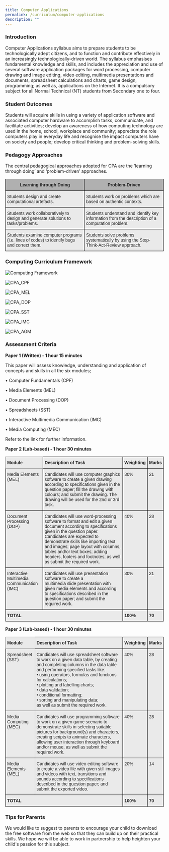 ```yaml
---
title: Computer Applications
permalink: /curriculum/computer-applications
description: ""
---
```

### Introduction

Computer Applications syllabus aims to prepare students to be technologically adept citizens, and to function and contribute effectively in an increasingly technologically-driven world. The syllabus emphasises fundamental knowledge and skills, and includes the appreciation and use of several software application packages for word processing, computer drawing and image editing, video editing, multimedia presentations and documents, spreadsheet calculations and charts, game design, programming; as well as, applications on the Internet. It is a compulsory subject for all Normal Technical (NT) students from Secondary one to four.

### Student Outcomes

Students will acquire skills in using a variety of application software and associated computer hardware to accomplish tasks, communicate, and facilitate activities;
develop an awareness of how computing technology are used in the home, school, workplace and community;
appreciate the role computers play in everyday life and recognise the impact computers have on society and people;
develop critical thinking and problem-solving skills.

### Pedagogy Approaches

The central pedagogical approaches adopted for CPA are the ‘learning through doing’ and ‘problem-driven’ approaches.

<style type="text/css">
.tg  {border-collapse:collapse;border-spacing:0;}
.tg td{border-color:black;border-style:solid;border-width:1px;font-family:Arial, sans-serif;font-size:14px;
  overflow:hidden;padding:10px 5px;word-break:normal;}
.tg th{border-color:black;border-style:solid;border-width:1px;font-family:Arial, sans-serif;font-size:14px;
  font-weight:normal;overflow:hidden;padding:10px 5px;word-break:normal;}
.tg .tg-dwlh{background-color:#B0B0B0;color:#222;font-weight:bold;text-align:center;vertical-align:middle}
.tg .tg-bvia{background-color:#EAEAEA;color:#222;text-align:left;vertical-align:middle}
</style>
<table class="tg">
<thead>
  <tr>
    <th class="tg-dwlh"><span style="color:#222;background-color:#B0B0B0">Learning through Doing</span></th>
    <th class="tg-dwlh"><span style="color:#222;background-color:#B0B0B0">Problem-Driven</span></th>
  </tr>
</thead>
<tbody>
  <tr>
    <td class="tg-bvia"><span style="color:#222;background-color:#EAEAEA">Students design and create computational artefacts.</span><br></td>
    <td class="tg-bvia"><span style="color:#222;background-color:#EAEAEA">Students work on problems which are based on authentic contexts.</span><br></td>
  </tr>
  <tr>
    <td class="tg-bvia"><span style="color:#222;background-color:#EAEAEA">Students work collaboratively to design and generate solutions to tasks/problems. </span><br></td>
    <td class="tg-bvia"><span style="color:#222;background-color:#EAEAEA">Students understand and identify key information from the description of a computation problem.</span>        <br></td>
  </tr>
  <tr>
    <td class="tg-bvia"><span style="color:#222;background-color:#EAEAEA">Students examine computer programs (i.e. lines of codes) to identify bugs and correct them.</span></td>
    <td class="tg-bvia"><span style="color:#222;background-color:#EAEAEA">Students solve problems systematically by using the Stop-Think-Act-Review approach.</span></td>
  </tr>
</tbody>
</table>

### Computing Curriculum Framework

![Computing Framework ](/images/Computing%20Framework%202017.jpg)

![CPA_CPF](/images/CPA_CPF.jpg)

![CPA_MEL](/images/CPA_MEL.jpg)

![CPA_DOP](/images/CPA_DOP.jpg)

![CPA_SST](/images/CPA_SST.jpg)

![CPA_IMC](/images/CPA_IMC.jpg)

![CPA_AGM](/images/CPA_AGM.jpg)

### Assessment Criteria

**Paper 1 (Written) - 1 hour 15 minutes**

This paper will assess knowledge, understanding and application of concepts and skills in all the six modules;

•  Computer Fundamentals (CPF)

•  Media Elements (MEL)

•  Document Processing (DOP)

•  Spreadsheets (SST)

•  Interactive Multimedia Communication (IMC)

•  Media Computing (MEC)

Refer to the link for further information.

**Paper 2 (Lab-based) - 1 hour 30 minutes**

<style type="text/css">
.tg  {border-collapse:collapse;border-spacing:0;}
.tg td{border-color:black;border-style:solid;border-width:1px;font-family:Arial, sans-serif;font-size:14px;
  overflow:hidden;padding:10px 5px;word-break:normal;}
.tg th{border-color:black;border-style:solid;border-width:1px;font-family:Arial, sans-serif;font-size:14px;
  font-weight:normal;overflow:hidden;padding:10px 5px;word-break:normal;}
.tg .tg-y7qa{background-color:#EAEAEA;color:#222;text-align:left;vertical-align:top}
.tg .tg-z5wu{background-color:#EAEAEA;border-color:inherit;color:#222;font-weight:bold;text-align:left;vertical-align:top}
.tg .tg-rj1p{background-color:#EAEAEA;color:#222;font-weight:bold;text-align:left;vertical-align:top}
</style>
<table class="tg">
<thead>
  <tr>
    <th class="tg-z5wu">Module<br></th>
    <th class="tg-rj1p">Description of Task</th>
    <th class="tg-rj1p">Weighting</th>
    <th class="tg-rj1p">Marks</th>
  </tr>
</thead>
<tbody>
  <tr>
    <td class="tg-y7qa">Media Elements<br>(MEL)</td>
    <td class="tg-y7qa">Candidates will use computer graphics software to create a given drawing according to specifications given in the question paper; fill the drawing with colours; and submit the drawing. The drawing will be used for the 2nd or 3rd task.</td>
    <td class="tg-y7qa">30%</td>
    <td class="tg-y7qa">21</td>
  </tr>
  <tr>
    <td class="tg-y7qa">Document Processing<br>(DOP)</td>
    <td class="tg-y7qa">Candidates will use word-processing software to format and edit a given document according to specifications given in the question paper. Candidates are expected to demonstrate skills like importing text and images; page layout with columns, tables and/or text boxes; adding headers, footers and footnotes; as well as submit the required work.</td>
    <td class="tg-y7qa">40%</td>
    <td class="tg-y7qa">28</td>
  </tr>
  <tr>
    <td class="tg-y7qa">Interactive Multimedia Communication<br>(IMC)</td>
    <td class="tg-y7qa">Candidates will use presentation software to create a<br>multimedia slide presentation with given media elements and according to specifications described in the question paper; and submit the required work.</td>
    <td class="tg-y7qa">30%</td>
    <td class="tg-y7qa">21</td>
  </tr>
  <tr>
    <td class="tg-rj1p" colspan="2">TOTAL</td>
    <td class="tg-rj1p">100%</td>
    <td class="tg-rj1p">70</td>
  </tr>
</tbody>
</table>

**Paper 3 (Lab-based) - 1 hour 30 minutes**

<style type="text/css">
.tg  {border-collapse:collapse;border-spacing:0;}
.tg td{border-color:black;border-style:solid;border-width:1px;font-family:Arial, sans-serif;font-size:14px;
  overflow:hidden;padding:10px 5px;word-break:normal;}
.tg th{border-color:black;border-style:solid;border-width:1px;font-family:Arial, sans-serif;font-size:14px;
  font-weight:normal;overflow:hidden;padding:10px 5px;word-break:normal;}
.tg .tg-y7qa{background-color:#EAEAEA;color:#222;text-align:left;vertical-align:top}
.tg .tg-z5wu{background-color:#EAEAEA;border-color:inherit;color:#222;font-weight:bold;text-align:left;vertical-align:top}
.tg .tg-rj1p{background-color:#EAEAEA;color:#222;font-weight:bold;text-align:left;vertical-align:top}
.tg .tg-bvia{background-color:#EAEAEA;color:#222;text-align:left;vertical-align:middle}
</style>
<table class="tg">
<thead>
  <tr>
    <th class="tg-z5wu">Module</th>
    <th class="tg-rj1p">Description of Task</th>
    <th class="tg-rj1p">Weighting</th>
    <th class="tg-rj1p">Marks</th>
  </tr>
</thead>
<tbody>
  <tr>
    <td class="tg-y7qa">Spreadsheet<br>(SST)</td>
    <td class="tg-y7qa">Candidates will use spreadsheet software to work on a given data table, by creating and completing columns in the data table and performing specified tasks like:<br>• using operators, formulas and functions for      calculations;<br>•   plotting and labelling charts;<br>•   data validation;<br>•   conditional formatting;<br>•   sorting and manipulating data;<br>as well as submit the required work.</td>
    <td class="tg-y7qa">40%</td>
    <td class="tg-y7qa">28</td>
  </tr>
  <tr>
    <td class="tg-y7qa">Media Computing<br>(MEC)</td>
    <td class="tg-y7qa">Candidates will use programming software to work on a given game scenario to demonstrate skills in selecting suitable pictures for background(s) and characters, creating scripts to animate characters, allowing user interaction through keyboard and/or mouse, as well as submit the required work.</td>
    <td class="tg-y7qa">40%</td>
    <td class="tg-y7qa">28</td>
  </tr>
  <tr>
    <td class="tg-y7qa">Media Elements<br>(MEL)</td>
    <td class="tg-bvia"><span style="color:#222;background-color:#EAEAEA">Candidates will use video editing software to create a video file with given still images and videos with text, transitions and sounds according to specifications described in the question paper; and submit the exported video.</span></td>
    <td class="tg-y7qa">20%</td>
    <td class="tg-y7qa">14</td>
  </tr>
  <tr>
    <td class="tg-rj1p" colspan="2">TOTAL</td>
    <td class="tg-rj1p">100%</td>
    <td class="tg-rj1p">70</td>
  </tr>
</tbody>
</table>

### Tips for Parents

We would like to suggest to parents to encourage your child to download the free software from the web so that they can build up on their practical skills. We hope we will be able to work in partnership to help heighten your child's passion for this subject.

